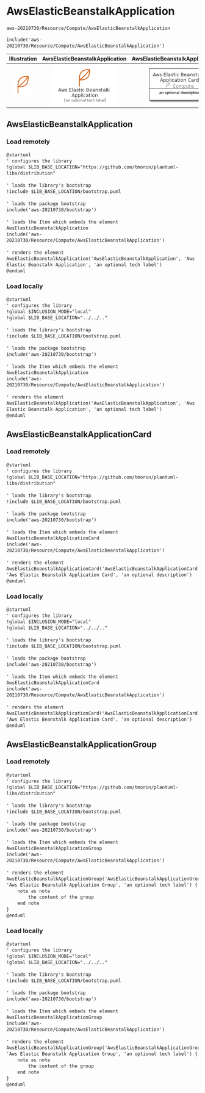 # AwsElasticBeanstalkApplication


```text
aws-20210730/Resource/Compute/AwsElasticBeanstalkApplication
```

```text
include('aws-20210730/Resource/Compute/AwsElasticBeanstalkApplication')
```



| Illustration | AwsElasticBeanstalkApplication | AwsElasticBeanstalkApplicationCard | AwsElasticBeanstalkApplicationGroup |
| :---: | :---: | :---: | :---: |
| ![illustration for Illustration](../../../aws-20210730/Resource/Compute/AwsElasticBeanstalkApplication.png) | ![illustration for AwsElasticBeanstalkApplication](../../../aws-20210730/Resource/Compute/AwsElasticBeanstalkApplication.Local.png) | ![illustration for AwsElasticBeanstalkApplicationCard](../../../aws-20210730/Resource/Compute/AwsElasticBeanstalkApplicationCard.Local.png) | ![illustration for AwsElasticBeanstalkApplicationGroup](../../../aws-20210730/Resource/Compute/AwsElasticBeanstalkApplicationGroup.Local.png) |




## AwsElasticBeanstalkApplication

### Load remotely
```plantuml
@startuml
' configures the library
!global $LIB_BASE_LOCATION="https://github.com/tmorin/plantuml-libs/distribution"

' loads the library's bootstrap
!include $LIB_BASE_LOCATION/bootstrap.puml

' loads the package bootstrap
include('aws-20210730/bootstrap')

' loads the Item which embeds the element AwsElasticBeanstalkApplication
include('aws-20210730/Resource/Compute/AwsElasticBeanstalkApplication')

' renders the element
AwsElasticBeanstalkApplication('AwsElasticBeanstalkApplication', 'Aws Elastic Beanstalk Application', 'an optional tech label')
@enduml
```

### Load locally
```plantuml
@startuml
' configures the library
!global $INCLUSION_MODE="local"
!global $LIB_BASE_LOCATION="../../.."

' loads the library's bootstrap
!include $LIB_BASE_LOCATION/bootstrap.puml

' loads the package bootstrap
include('aws-20210730/bootstrap')

' loads the Item which embeds the element AwsElasticBeanstalkApplication
include('aws-20210730/Resource/Compute/AwsElasticBeanstalkApplication')

' renders the element
AwsElasticBeanstalkApplication('AwsElasticBeanstalkApplication', 'Aws Elastic Beanstalk Application', 'an optional tech label')
@enduml
```

## AwsElasticBeanstalkApplicationCard

### Load remotely
```plantuml
@startuml
' configures the library
!global $LIB_BASE_LOCATION="https://github.com/tmorin/plantuml-libs/distribution"

' loads the library's bootstrap
!include $LIB_BASE_LOCATION/bootstrap.puml

' loads the package bootstrap
include('aws-20210730/bootstrap')

' loads the Item which embeds the element AwsElasticBeanstalkApplicationCard
include('aws-20210730/Resource/Compute/AwsElasticBeanstalkApplication')

' renders the element
AwsElasticBeanstalkApplicationCard('AwsElasticBeanstalkApplicationCard', 'Aws Elastic Beanstalk Application Card', 'an optional description')
@enduml
```

### Load locally
```plantuml
@startuml
' configures the library
!global $INCLUSION_MODE="local"
!global $LIB_BASE_LOCATION="../../.."

' loads the library's bootstrap
!include $LIB_BASE_LOCATION/bootstrap.puml

' loads the package bootstrap
include('aws-20210730/bootstrap')

' loads the Item which embeds the element AwsElasticBeanstalkApplicationCard
include('aws-20210730/Resource/Compute/AwsElasticBeanstalkApplication')

' renders the element
AwsElasticBeanstalkApplicationCard('AwsElasticBeanstalkApplicationCard', 'Aws Elastic Beanstalk Application Card', 'an optional description')
@enduml
```

## AwsElasticBeanstalkApplicationGroup

### Load remotely
```plantuml
@startuml
' configures the library
!global $LIB_BASE_LOCATION="https://github.com/tmorin/plantuml-libs/distribution"

' loads the library's bootstrap
!include $LIB_BASE_LOCATION/bootstrap.puml

' loads the package bootstrap
include('aws-20210730/bootstrap')

' loads the Item which embeds the element AwsElasticBeanstalkApplicationGroup
include('aws-20210730/Resource/Compute/AwsElasticBeanstalkApplication')

' renders the element
AwsElasticBeanstalkApplicationGroup('AwsElasticBeanstalkApplicationGroup', 'Aws Elastic Beanstalk Application Group', 'an optional tech label') {
    note as note
        the content of the group
    end note
}
@enduml
```

### Load locally
```plantuml
@startuml
' configures the library
!global $INCLUSION_MODE="local"
!global $LIB_BASE_LOCATION="../../.."

' loads the library's bootstrap
!include $LIB_BASE_LOCATION/bootstrap.puml

' loads the package bootstrap
include('aws-20210730/bootstrap')

' loads the Item which embeds the element AwsElasticBeanstalkApplicationGroup
include('aws-20210730/Resource/Compute/AwsElasticBeanstalkApplication')

' renders the element
AwsElasticBeanstalkApplicationGroup('AwsElasticBeanstalkApplicationGroup', 'Aws Elastic Beanstalk Application Group', 'an optional tech label') {
    note as note
        the content of the group
    end note
}
@enduml
```

